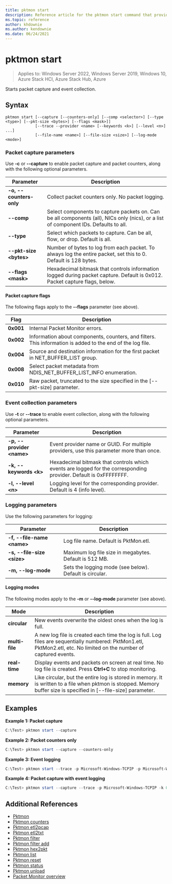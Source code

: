```yaml
---
title: pktmon start
description: Reference article for the pktmon start command that provides a listing of parameters and what they do.
ms.topic: reference
author: khdownie
ms.author: kendownie
ms.date: 06/24/2021
---
```


# pktmon start

>Applies to: Windows Server 2022, Windows Server 2019, Windows 10, Azure Stack HCI, Azure Stack Hub, Azure

Starts packet capture and event collection.

## Syntax

```
pktmon start [--capture [--counters-only] [--comp <selector>] [--type <type>] [--pkt-size <bytes>] [--flags <mask>]]
             [--trace --provider <name> [--keywords <k>] [--level <n>] ...]
             [--file-name <name>] [--file-size <size>] [--log-mode <mode>]
```

### Packet capture parameters

Use **-c** or **--capture** to enable packet capture and packet counters, along with the following optional parameters.

| **Parameter** | **Description** |
| ------------- | --------------- |
| **-o, --counters-only** | Collect packet counters only. No packet logging. |
| **--comp** | Select components to capture packets on. Can be all components (all), NICs only (nics), or a list of component IDs. Defaults to all. |
| **--type** | Select which packets to capture. Can be all, flow, or drop. Default is all. |
| **--pkt-size \<bytes\>** | Number of bytes to log from each packet. To always log the entire packet, set this to 0. Default is 128 bytes. |
| **--flags \<mask\>** | Hexadecimal bitmask that controls information logged during packet capture. Default is 0x012. Packet capture flags, below. |

#### Packet capture flags

The following flags apply to the **--flags** parameter (see above).

| **Flag** | **Description** |
| --------- | ----------- |
| **0x001** | Internal Packet Monitor errors. |
| **0x002** | Information about components, counters, and filters. This information is added to the end of the log file. |
| **0x004** | Source and destination information for the first packet in NET_BUFFER_LIST group. |
| **0x008** | Select packet metadata from NDIS_NET_BUFFER_LIST_INFO enumeration. |
| **0x010** | Raw packet, truncated to the size specified in the [--pkt-size] parameter. |

### Event collection parameters

Use **-t** or **--trace** to enable event collection, along with the following optional parameters.

| **Parameter** | **Description** |
| ------------- | --------------- |
| **-p, --provider \<name\>** | Event provider name or GUID. For multiple providers, use this parameter more than once. |
| **-k, --keywords \<k\>** | Hexadecimal bitmask that controls which events are logged for the corresponding provider. Default is 0xFFFFFFFF. |
| **-l, --level \<n\>** | Logging level for the corresponding provider. Default is 4 (info level). |

### Logging parameters

Use the following parameters for logging:

| **Parameter** | **Description** |
| ------------- | --------------- |
| **-f, --file-name \<name\>** | Log file name. Default is PktMon.etl. |
| **-s, --file-size \<size\>** | Maximum log file size in megabytes. Default is 512 MB. |
| **-m, --log-mode** | Sets the logging mode (see below). Default is circular. |

#### Logging modes

The following modes apply to the **-m** or **--log-mode** parameter (see above).

| **Mode** | **Description** |
| -------- | --------------- |
| **circular** | New events overwrite the oldest ones when the log is full. |
| **multi-file** | A new log file is created each time the log is full. Log files are sequentially numbered: PktMon1.etl, PktMon2.etl, etc. No limited on the number of captured events. |
| **real-time** | Display events and packets on screen at real time. No log file is created. Press **Ctrl+C** to stop monitoring. |
| **memory** | Like circular, but the entire log is stored in memory. It is written to a file when pktmon is stopped. Memory buffer size is specified in [--file-size] parameter. |

## Examples

**Example 1: Packet capture**

```PowerShell
C:\Test> pktmon start --capture
```

**Example 2: Packet counters only**

```PowerShell
C:\Test> pktmon start --capture --counters-only
```

**Example 3: Event logging**

```PowerShell
C:\Test> pktmon start --trace -p Microsoft-Windows-TCPIP -p Microsoft-Windows-NDIS
```

**Example 4: Packet capture with event logging**

```PowerShell
C:\Test> pktmon start --capture --trace -p Microsoft-Windows-TCPIP -k 0xFF -l 4
```

## Additional References

- [Pktmon](pktmon.md)
- [Pktmon counters](pktmon-counters.md)
- [Pktmon etl2pcap](pktmon-etl2pcap.md)
- [Pktmon etl2txt](pktmon-etl2txt.md)
- [Pktmon filter](pktmon-filter.md)
- [Pktmon filter add](pktmon-filter-add.md)
- [Pktmon hex2pkt](pktmon-hex2pkt.md)
- [Pktmon list](pktmon-list.md)
- [Pktmon reset](pktmon-reset.md)
- [Pktmon status](pktmon-status.md)
- [Pktmon unload](pktmon-unload.md)
- [Packet Monitor overview](../../networking/technologies/pktmon/pktmon.md)
